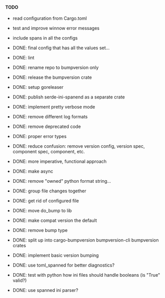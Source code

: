 #### TODO

- read configuration from Cargo.toml
- test and improve winnow error messages
- include spans in all the configs

- DONE: final config that has all the values set...
- DONE: lint
- DONE: rename repo to bumpversion only
- DONE: release the bumpversion crate
- DONE: setup goreleaser
- DONE: publish serde-ini-spanend as a separate crate
- DONE: implement pretty verbose mode
- DONE: remove different log formats
- DONE: remove deprecated code
- DONE: proper error types
- DONE: reduce confusion: remove version config, version spec, component spec, component, etc.
- DONE: more imperative, functional approach
- DONE: make async
- DONE: remove "owned" python format string...
- DONE: group file changes together
- DONE: get rid of configured file
- DONE: move do_bump to lib
- DONE: make compat version the default
- DONE: remove bump type
- DONE: split up into cargo-bumpversion bumpversion-cli bumpversion crates
- DONE: implement basic version bumping
- DONE: use toml_spanned for better diagnostics?
- DONE: test with python how ini files should handle booleans (is "True" valid?)
- DONE: use spanned ini parser?
